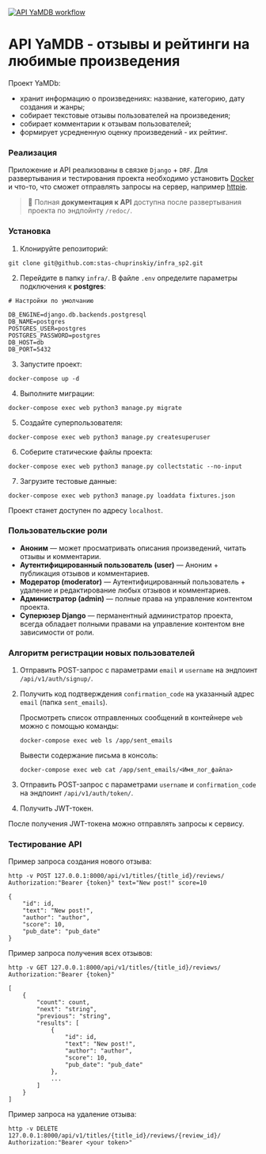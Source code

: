 [![API YaMDB workflow](https://github.com/stas-chuprinskiy/yamdb_final/actions/workflows/yamdb_workflow.yml/badge.svg)](https://github.com/stas-chuprinskiy/yamdb_final/actions/workflows/yamdb_workflow.yml)


# API YaMDB - отзывы и рейтинги на любимые произведения

Проект YaMDb:

- хранит информацию о произведениях: название, категорию, дату создания и жанры;
- собирает текстовые отзывы пользователей на произведения;
- собирает комментарии к отзывам пользователей;
- формирует усредненную оценку произведений - их рейтинг.


### Реализация

Приложение и API реализованы в связке `Django` + `DRF`. Для развертывания и тестирования
проекта необходимо установить [Docker](https://docs.docker.com/engine/install/) и что-то,
что сможет отправлять запросы на сервер, например [httpie](https://httpie.io/docs/cli).

> 📘 Полная **документация к API** доступна после развертывания проекта по эндпойнту `/redoc/`.


### Установка

1. Клонируйте репозиторий:

```
git clone git@github.com:stas-chuprinskiy/infra_sp2.git
```

2. Перейдите в папку `infra/`. В файле `.env` определите параметры подключения к **postgres**:

```
# Настройки по умолчанию

DB_ENGINE=django.db.backends.postgresql
DB_NAME=postgres
POSTGRES_USER=postgres
POSTGRES_PASSWORD=postgres
DB_HOST=db
DB_PORT=5432
```

3. Запустите проект:

```
docker-compose up -d
```

4. Выполните миграции:

```
docker-compose exec web python3 manage.py migrate
```

5. Создайте суперпользователя:

```
docker-compose exec web python3 manage.py createsuperuser
```

6. Соберите статические файлы проекта:

```
docker-compose exec web python3 manage.py collectstatic --no-input
```

7. Загрузите тестовые данные:

```
docker-compose exec web python3 manage.py loaddata fixtures.json
```

Проект станет доступен по адресу `localhost`.


### Пользовательские роли
* **Аноним** — может просматривать описания произведений, читать отзывы и комментарии.
* **Аутентифицированный пользователь (user)** — Аноним + публикация отзывов и комментариев.
* **Модератор (moderator)** — Аутентифицированный пользователь + удаление и редактирование
любых отзывов и комментариев.
* **Администратор (admin)** — полные права на управление контентом проекта.
* **Суперюзер Django** — перманентный администратор проекта, всегда обладает полными правами 
на управление контентом вне зависимости от роли.


### Алгоритм регистрации новых пользователей
1. Отправить POST-запрос с параметрами `email` и `username` на эндпоинт `/api/v1/auth/signup/`.
2. Получить код подтверждения `confirmation_code` на указанный адрес `email` (папка `sent_emails`).
	
	Просмотреть список отправленных сообщений в контейнере `web` можно с помощью команды:
	
	```
	docker-compose exec web ls /app/sent_emails
	```
	
	Вывести содержание письма в консоль:
	
	```
	docker-compose exec web cat /app/sent_emails/<Имя_лог_файла>
	```
	
3. Отправить POST-запрос с параметрами `username` и `confirmation_code` на эндпоинт `/api/v1/auth/token/`.
4. Получить JWT-токен.

После получения JWT-токена можно отправлять запросы к сервису.


### Тестирование API

Пример запроса создания нового отзыва:

```
http -v POST 127.0.0.1:8000/api/v1/titles/{title_id}/reviews/ Authorization:"Bearer {token}" text="New post!" score=10
```

```
{
    "id": id,
    "text": "New post!",
    "author": "author",
    "score": 10,
    "pub_date": "pub_date"
}
```

Пример запроса получения всех отзывов:

```
http -v GET 127.0.0.1:8000/api/v1/titles/{title_id}/reviews/ Authorization:"Bearer {token}"
```

```
[
    {
        "count": count,
        "next": "string",
        "previous": "string",
        "results": [
            {
                "id": id,
                "text": "New post!",
                "author": "author",
                "score": 10,
                "pub_date": "pub_date"
            },
            ...
        ]
    }
]
```

Пример запроса на удаление отзыва:

```
http -v DELETE 127.0.0.1:8000/api/v1/titles/{title_id}/reviews/{review_id}/ Authorization:"Bearer <your token>"
```
